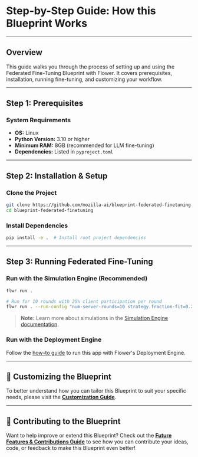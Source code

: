 # **Step-by-Step Guide: How this Blueprint Works**

---

## **Overview**
This guide walks you through the process of setting up and using the Federated Fine-Tuning Blueprint with Flower. It covers prerequisites, installation, running fine-tuning, and customizing your workflow.

---

## **Step 1: Prerequisites**
### System Requirements
- **OS:** Linux
- **Python Version:** 3.10 or higher
- **Minimum RAM:** 8GB (recommended for LLM fine-tuning)
- **Dependencies:** Listed in `pyproject.toml`

---

## **Step 2: Installation & Setup**
### Clone the Project
```bash
git clone https://github.com/mozilla-ai/blueprint-federated-finetuning.git
cd blueprint-federated-finetuning
```

### Install Dependencies
```bash
pip install -e .  # Install root project dependencies
```

---

## **Step 3: Running Federated Fine-Tuning**
### Run with the Simulation Engine (Recommended)
```bash
flwr run . 

# Run for 10 rounds with 25% client participation per round
flwr run . --run-config "num-server-rounds=10 strategy.fraction-fit=0.25"
```

> **Note:** Learn more about simulations in the [Simulation Engine documentation](https://flower.ai/docs/framework/how-to-run-simulations.html).

### Run with the Deployment Engine
Follow the [how-to guide](https://flower.ai/docs/framework/how-to-run-flower-with-deployment-engine.html) to run this app with Flower's Deployment Engine.

---

## 🎨 **Customizing the Blueprint**
To better understand how you can tailor this Blueprint to suit your specific needs, please visit the **[Customization Guide](customization.md)**.

---

## 🤝 **Contributing to the Blueprint**
Want to help improve or extend this Blueprint? Check out the **[Future Features & Contributions Guide](future-features-contributions.md)** to see how you can contribute your ideas, code, or feedback to make this Blueprint even better!


